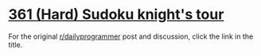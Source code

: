 # [361 (Hard) Sudoku knight's tour](https://www.reddit.com/r/dailyprogrammer/comments/8ked11/20180518_challenge_361_hard_sudoku_knights_tour/)

For the original [r/dailyprogrammer](https://www.reddit.com/r/dailyprogrammer/) post and discussion, click the link in the title.

